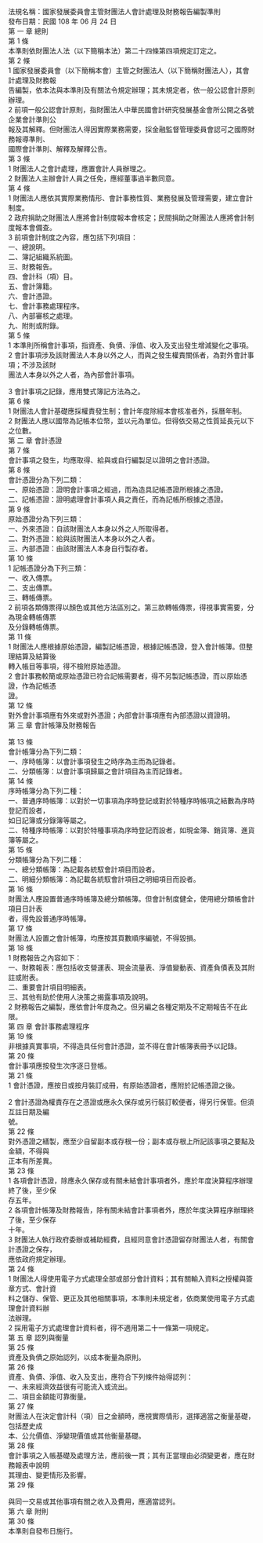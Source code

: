 法規名稱：國家發展委員會主管財團法人會計處理及財務報告編製準則  
發布日期：民國 108 年 06 月 24 日  
第 一 章 總則  
第 1 條  
本準則依財團法人法（以下簡稱本法）第二十四條第四項規定訂定之。  
第 2 條  
1 國家發展委員會（以下簡稱本會）主管之財團法人（以下簡稱財團法人），其會計處理及財務報  
告編製，依本法與本準則及有關法令規定辦理；其未規定者，依一般公認會計原則辦理。  
2 前項一般公認會計原則，指財團法人中華民國會計研究發展基金會所公開之各號企業會計準則公  
報及其解釋。但財團法人得因實際業務需要，採金融監督管理委員會認可之國際財務報導準則、  
國際會計準則、解釋及解釋公告。  
第 3 條  
1 財團法人之會計處理，應置會計人員辦理之。  
2 財團法人主辦會計人員之任免，應經董事過半數同意。  
第 4 條  
1 財團法人應依其實際業務情形、會計事務性質、業務發展及管理需要，建立會計制度。  
2 政府捐助之財團法人應將會計制度報本會核定；民間捐助之財團法人應將會計制度報本會備查。  
3 前項會計制度之內容，應包括下列項目：  
一、總說明。  
二、簿記組織系統圖。  
三、財務報告。  
四、會計科（項）目。  
五、會計簿籍。  
六、會計憑證。  
七、會計事務處理程序。  
八、內部審核之處理。  
九、附則或附錄。  
第 5 條  
1 本準則所稱會計事項，指資產、負債、淨值、收入及支出發生增減變化之事項。  
2 會計事項涉及該財團法人本身以外之人，而與之發生權責關係者，為對外會計事項；不涉及該財  
團法人本身以外之人者，為內部會計事項。  


3 會計事項之記錄，應用雙式簿記方法為之。  
第 6 條  
1 財團法人會計基礎應採權責發生制；會計年度除經本會核准者外，採曆年制。  
2 財團法人應以國幣為記帳本位幣，並以元為單位。但得依交易之性質延長元以下之位數。  
第 二 章 會計憑證  
第 7 條  
會計事項之發生，均應取得、給與或自行編製足以證明之會計憑證。  
第 8 條  
會計憑證分為下列二類：  
一、原始憑證：證明會計事項之經過，而為造具記帳憑證所根據之憑證。  
二、記帳憑證：證明處理會計事項人員之責任，而為記帳所根據之憑證。  
第 9 條  
原始憑證分為下列三類：  
一、外來憑證：自該財團法人本身以外之人所取得者。  
二、對外憑證：給與該財團法人本身以外之人者。  
三、內部憑證：由該財團法人本身自行製存者。  
第 10 條  
1 記帳憑證分為下列三類：  
一、收入傳票。  
二、支出傳票。  
三、轉帳傳票。  
2 前項各類傳票得以顏色或其他方法區別之。第三款轉帳傳票，得視事實需要，分為現金轉帳傳票  
及分錄轉帳傳票。  
第 11 條  
1 財團法人應根據原始憑證，編製記帳憑證，根據記帳憑證，登入會計帳簿。但整理結算及結算後  
轉入帳目等事項，得不檢附原始憑證。  
2 會計事務較簡或原始憑證已符合記帳需要者，得不另製記帳憑證，而以原始憑證，作為記帳憑  
證。  
第 12 條  
對外會計事項應有外來或對外憑證；內部會計事項應有內部憑證以資證明。  
第 三 章 會計帳簿及財務報告  


第 13 條  
會計帳簿分為下列二類：  
一、序時帳簿：以會計事項發生之時序為主而為記錄者。  
二、分類帳簿：以會計事項歸屬之會計項目為主而記錄者。  
第 14 條  
序時帳簿分為下列二種：  
一、普通序時帳簿：以對於一切事項為序時登記或對於特種序時帳項之結數為序時登記而設者，  
如日記簿或分錄簿等屬之。  
二、特種序時帳簿：以對於特種事項為序時登記而設者，如現金簿、銷貨簿、進貨簿等屬之。  
第 15 條  
分類帳簿分為下列二種：  
一、總分類帳簿：為記載各統馭會計項目而設者。  
二、明細分類帳簿：為記載各統馭會計項目之明細項目而設者。  
第 16 條  
財團法人應設置普通序時帳簿及總分類帳簿。但會計制度健全，使用總分類帳會計項目日計表  
者，得免設普通序時帳簿。  
第 17 條  
財團法人設置之會計帳簿，均應按其頁數順序編號，不得毀損。  
第 18 條  
1 財務報告之內容如下：  
一、財務報表：應包括收支營運表、現金流量表、淨值變動表、資產負債表及其附註或附表。  
二、重要會計項目明細表。  
三、其他有助於使用人決策之揭露事項及說明。  
2 財務報告之編製，應依會計年度為之。但另編之各種定期及不定期報告不在此限。  
第 四 章 會計事務處理程序  
第 19 條  
非根據真實事項，不得造具任何會計憑證，並不得在會計帳簿表冊予以記錄。  
第 20 條  
會計事項應按發生次序逐日登帳。  
第 21 條  
1 會計憑證，應按日或按月裝訂成冊，有原始憑證者，應附於記帳憑證之後。  


2 會計憑證為權責存在之憑證或應永久保存或另行裝訂較便者，得另行保管。但須互註日期及編  
號。  
第 22 條  
對外憑證之繕製，應至少自留副本或存根一份；副本或存根上所記該事項之要點及金額，不得與  
正本有所差異。  
第 23 條  
1 各項會計憑證，除應永久保存或有關未結會計事項者外，應於年度決算程序辦理終了後，至少保  
存五年。  
2 各項會計帳簿及財務報告，除有關未結會計事項者外，應於年度決算程序辦理終了後，至少保存  
十年。  
3 財團法人執行政府委辦或補助經費，且經同意會計憑證留存財團法人者，有關會計憑證之保存，  
應依政府規定辦理。  
第 24 條  
1 財團法人得使用電子方式處理全部或部分會計資料；其有關輸入資料之授權與簽章方式、會計資  
料之儲存、保管、更正及其他相關事項，本準則未規定者，依商業使用電子方式處理會計資料辦  
法辦理。  
2 採用電子方式處理會計資料者，得不適用第二十一條第一項規定。  
第 五 章 認列與衡量  
第 25 條  
資產及負債之原始認列，以成本衡量為原則。  
第 26 條  
資產、負債、淨值、收入及支出，應符合下列條件始得認列：  
一、未來經濟效益很有可能流入或流出。  
二、項目金額能可靠衡量。  
第 27 條  
財團法人在決定會計科（項）目之金額時，應視實際情形，選擇適當之衡量基礎，包括歷史成  
本、公允價值、淨變現價值或其他衡量基礎。  
第 28 條  
會計事項之入帳基礎及處理方法，應前後一貫；其有正當理由必須變更者，應在財務報表中說明  
其理由、變更情形及影響。  
第 29 條  


與同一交易或其他事項有關之收入及費用，應適當認列。  
第 六 章 附則  
第 30 條  
本準則自發布日施行。  


